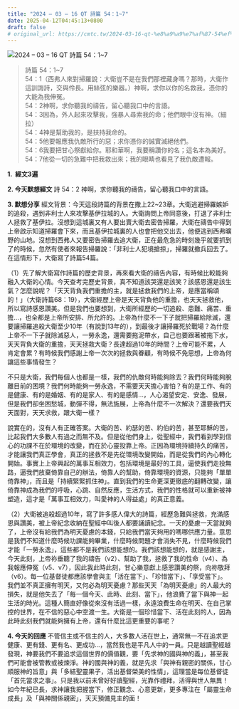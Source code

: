 ```yaml
---
title: "2024 – 03 – 16 QT 詩篇 54：1~7"
date: 2025-04-12T04:45:13+0800
draft: false
# original_url: https://cmtc.tw/2024-03-16-qt-%e8%a9%a9%e7%af%87-54%ef%bc%9a17
---
```


![2024 – 03 – 16 QT 詩篇 54：1\~7](/images/qt.jpg  "2024 – 03 – 16 QT 詩篇 54：1\~7")

> 詩篇 54：1\~7  
> 54：1（西弗人來對掃羅說：大衛豈不是在我們那裡藏身嗎？那時，大衛作這訓誨詩，交與伶長。用絲弦的樂器。）神啊，求你以你的名救我，憑你的大能為我伸冤。  
> 54：2神啊，求你聽我的禱告，留心聽我口中的言語。  
> 54：3因為，外人起來攻擊我，強暴人尋索我的命；他們眼中沒有神。（細拉）  
> 54：4神是幫助我的，是扶持我命的。  
> 54：5他要報應我仇敵所行的惡；求你憑你的誠實滅絕他們。  
> 54：6我要把甘心祭獻給你。耶和華啊，我要稱讚你的名；這名本為美好。  
> 54：7他從一切的急難中把我救出來；我的眼睛也看見了我仇敵遭報。

**1.  經文3遍**

**2. 今天默想經文**
詩 54：2 神啊，求你聽我的禱告，留心聽我口中的言語。

**3. 默想分享**
經文背景：今天這段詩篇的背景在撒上22\~23章。大衛逃避掃羅嫉妒的追殺，遇到非利士人來攻擊基伊拉城的人。大衛詢問上帝同意後，打退了非利士人拯救了基伊拉。沒想到這城裏又有人要出賣大衛去密告掃羅，大衛在禱告中得到上帝啟示知道掃羅會下來，而且基伊拉城裏的人也會把他交出去，他便逃到西弗曠野的山地。沒想到西弗人又要密告掃羅去追大衛，正在最危急的時刻幾乎就要抓到了的時候，忽然有使者來報告掃羅說：「非利士人犯境搶掠」，掃羅就撤兵回去了。在這情形下，大衛寫了詩篇54篇。

（1）先了解大衛寫作詩篇的歷史背景，再來看大衛的禱告內容，有時候比較能夠融入大衛的心情。今天查考完歷史背景，真不知道該哭還是該笑？該感恩還是該生氣？怎麼說呢？「天天背負我們重擔的主，就是拯救我們的上帝，是應當稱頌的！」（大衛詩篇68：19），大衛經歷上帝是天天背負他的重擔，也天天拯救他，所以寫詩感恩讚美。但是我們也要想到，大衛所經歷的一切追殺、患難、痛苦、重擔…，也全都是上帝所安排、所允許的。上帝為什麼不一下子就把掃羅給除滅，還要讓掃羅追殺大衛至少10年（有說到13年的），到最後才讓掃羅死於戰場？為什麼上帝不一下子就除滅惡人，一勞永逸，還需要拖泥帶水，自己也要跟著被拖下水，天天背負大衛的重擔，天天拯救大衛？長達超過10年的時間？上帝可能不累，人肯定會累？有時候我們感謝上帝一次次的拯救與眷顧，有時候不免思想，上帝為何讓這些事情發生？

不只是大衛，我們每個人也都是一樣，我們的仇敵何時能夠除去？我們何時能夠脫離目前的困境？我們何時能夠一勞永逸，不需要天天擔心害怕？有的是工作、有的是健康、有的是婚姻、有的是家人、有的是感情…，人心渴望安定、安逸、發展，但是我們卻坐困愁城，動彈不得，無法施展，上帝為什麼不一次解決？還要我們天天面對，天天求救，跟大衛一樣？

說實在的，沒有人有正確答案。大衛的苦、約瑟的苦、約伯的苦，甚至耶穌的苦，比起我們大多數人有過之而無不及。但是從他們身上，從聖經中，我們看到學到信心的功課不在於環境的改變，而在於心靈投靠上帝。正因為環境持續持久的痛苦，才能讓我們真正學會，真正的拯救不是先從環境改變開始，而是從我們的內心轉化開始。事實上上帝興起的萬事互相效力，包括環境是最好的工具，逼使我們走投無路，逼我們放棄倚靠自己的辦法，倚靠人的幫助，倚靠環境的資源，只能夠「單單倚靠神」，而且是「持續緊緊抓住神」。直到我們的生命更深更徹底的翻轉改變，讓倚靠神成為我們的呼吸，心跳、自然反應，生活方式，我們的性格就可以重新被神塑造，這才是「萬事互相效力，叫愛神的人得益處」的真正意義。

（2）大衛被追殺超過10年，寫了許多感人偉大的詩篇，經歷急難與拯救，充滿感恩與讚美，被上帝紀念收納在聖經中叫後人都要誦讀紀念。一天的憂慮一天當就夠了，上帝沒有給我們為明天憂慮的本錢，只給我們當天夠用的嗎哪供應力量。意思是我們不知道什麼時候功課能夠畢業，什麼時候問題才會消失不見，什麼時候我們才能「一勞永逸」，這些都不是我們該想能想的。我們該想能想的，就是感謝主，今天此刻，上帝祢垂聽了我的禱告（v2）、幫助了我，拯救了我的性命（v4）、為我報應伸冤（v5、v7），因此我此時此刻，甘心樂意獻上感恩讚美的祭，向祢敬拜（v6）。每一位基督徒都應該學會與主「活在當下」、「珍惜當下」、「享受當下」。我們並不真正擁有明天，又何必為明天憂慮？那些天天「為明天憂慮」的人最大的損失，就是他失去了「每一個今天、此時、此刻、當下」，他浪費了當下與神一起生活的時光。這種人簡直好像從來沒有活過一樣，永遠浪費生命在明天、在自己掌控的世界，在不信的惡心中空渡一生。大衛是一個珍惜當下、活在此刻的人，因為此時此刻我們就能夠擁有上帝，還有什麼比這更重要的事呢？

**4. 今天的回應**
不管信主或不信主的人，大多數人活在世上，通常無一不在追求更健康、更有錢、更有名、更成功…，當然我也是平凡人中的一員。只是越讀聖經越發現，神要我們不要追求這個世界的價值觀，要「先求神的國與神的義」，甚至我們可能會被管教或被煉淨。神的國與神的義，就是先求「與神有親密的關係，甘心順服神的旨意」與「多結聖靈果子，活出基督榮美的性情」，這理當是每位基督徒「首先當求之事」。只是我以前未曾好好讀聖經，光靠作禮拜，活得與世人無異！如今年紀已長，求神讓我把握當下，修正觀念、心意更新，更多專注在「屬靈生命成長」及「與神關係親密」，天天預備見主的面！
